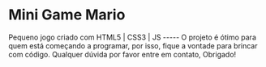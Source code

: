 # Mini Game Mario

Pequeno jogo criado com HTML5 | CSS3 | JS ----- O projeto é ótimo para quem está começando a programar, por isso, fique a
vontade para brincar com código.
Qualquer dúvida por favor entre em contato, Obrigado!